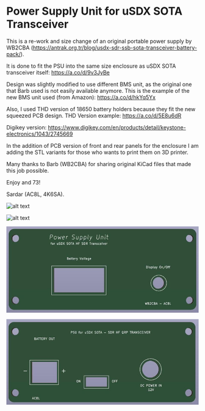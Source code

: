 # Power Supply Unit for uSDX SOTA Transceiver

This is a re-work and size change of an original portable power supply by WB2CBA (https://antrak.org.tr/blog/usdx-sdr-ssb-sota-transceiver-battery-pack/).

It is done to fit the PSU into the same size enclosure as uSDX SOTA transceiver itself: https://a.co/d/9v3JyBe

Design was slightly modified to use different BMS unit, as the original one that Barb used is not easily available anymore.
This is the example of the new BMS unit used (from Amazon): https://a.co/d/hkYq5Yx

Also, I used THD version of 18650 battery holders because they fit the new squeezed PCB design. THD Version example: https://a.co/d/5E8u6dR

Digikey version: https://www.digikey.com/en/products/detail/keystone-electronics/1043/2745669

In the addition of PCB version of front and rear panels for the enclosure I am adding the STL variants for those who wants to print them on 3D printer.

Many thanks to Barb (WB2CBA) for sharing original KiCad files that made this job possible.

Enjoy and 73!

Sardar (AC8L, 4K6SA).


![alt text](https://github.com/AC8L/PSU-for-uSDX-SOTA/MainPCB/blob/main/uSDX_PSU_SOTA_V02_Top.jpg?raw=true)

![alt text](https://github.com/AC8L/PSU-for-uSDX-SOTA/MainPCB//blob/main/uSDX_PSU_SOTA_V02_Bottom.jpg?raw=true)

![alt text](https://github.com/AC8L/PSU-for-uSDX-SOTA/blob/main/uSDX_SOTA_PSU_Front_Panel.jpg?raw=true)

![alt text](https://github.com/AC8L/PSU-for-uSDX-SOTA/blob/main/uSDX_SOTA_PSU_Rear_Panel.jpg?raw=true)
